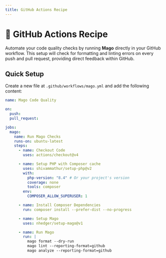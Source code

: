 ```yaml
---
title: GitHub Actions Recipe
---
```


# 🧩 GitHub Actions Recipe

Automate your code quality checks by running **Mago** directly in your GitHub workflow. This setup will check for formatting and linting errors on every push and pull request, providing direct feedback within GitHub.

## Quick Setup

Create a new file at `.github/workflows/mago.yml` and add the following content:

```yaml
name: Mago Code Quality

on:
  push:
  pull_request:

jobs:
  mago:
    name: Run Mago Checks
    runs-on: ubuntu-latest
    steps:
      - name: Checkout Code
        uses: actions/checkout@v4

      - name: Setup PHP with Composer cache
        uses: shivammathur/setup-php@v2
        with:
          php-version: "8.4" # Or your project's version
          coverage: none
          tools: composer
        env:
          COMPOSER_ALLOW_SUPERUSER: 1

      - name: Install Composer Dependencies
        run: composer install --prefer-dist --no-progress

      - name: Setup Mago
        uses: nhedger/setup-mago@v1

      - name: Run Mago
        run: |
          mago format --dry-run
          mago lint --reporting-format=github
          mago analyze --reporting-format=github
```
